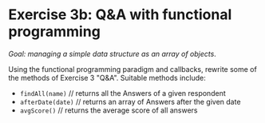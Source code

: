 # Exercise 3b: Q&A with functional programming
_Goal: managing a simple data structure as an array of objects_.

Using the functional programming paradigm and callbacks, rewrite some of the methods of Exercise 3 "Q&A". Suitable methods include:

- `findAll(name)` // returns all the Answers of a given respondent
- `afterDate(date)` // returns an array of Answers after the given date
- `avgScore()` // returns the average score of all answers
